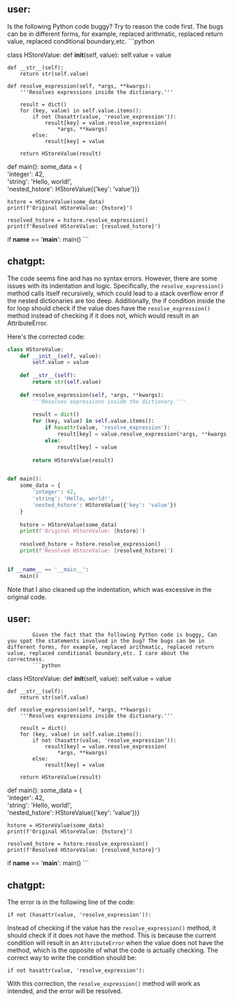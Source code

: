 

## user: 

Is the following Python code buggy? Try to reason the code first. The bugs can be in different forms, for example, replaced arithmatic, replaced return value, replaced conditional boundary,etc.
            ```python
            












class HStoreValue:
    def __init__(self, value):
        self.value = value
    
    def __str__(self):
        return str(self.value)
    
    def resolve_expression(self, *args, **kwargs):
        '''Resolves expressions inside the dictionary.'''
        
        result = dict()
        for (key, value) in self.value.items():
            if not (hasattr(value, 'resolve_expression')):
                result[key] = value.resolve_expression(
                    *args, **kwargs)
            else:
                result[key] = value
        
        return HStoreValue(result)


def main():
    some_data = {\
        'integer': 42, \
        'string': 'Hello, world!', \
        'nested_hstore': HStoreValue({'key': 'value'})}
    
    
    hstore = HStoreValue(some_data)
    print(f'Original HStoreValue: {hstore}')
    
    resolved_hstore = hstore.resolve_expression()
    print(f'Resolved HStoreValue: {resolved_hstore}')


if __name__ == '__main__':
    main()
            ```
            

## chatgpt: 

The code seems fine and has no syntax errors. However, there are some issues with its indentation and logic. Specifically, the `resolve_expression()` method calls itself recursively, which could lead to a stack overflow error if the nested dictionaries are too deep. Additionally, the if condition inside the for loop should check if the value does have the `resolve_expression()` method instead of checking if it does not, which would result in an AttributeError.

Here's the corrected code:

```python
class HStoreValue:
    def __init__(self, value):
        self.value = value
    
    def __str__(self):
        return str(self.value)
    
    def resolve_expression(self, *args, **kwargs):
        '''Resolves expressions inside the dictionary.'''
        
        result = dict()
        for (key, value) in self.value.items():
            if hasattr(value, 'resolve_expression'):
                result[key] = value.resolve_expression(*args, **kwargs)
            else:
                result[key] = value
        
        return HStoreValue(result)


def main():
    some_data = {
        'integer': 42,
        'string': 'Hello, world!',
        'nested_hstore': HStoreValue({'key': 'value'})
    }
    
    hstore = HStoreValue(some_data)
    print(f'Original HStoreValue: {hstore}')
    
    resolved_hstore = hstore.resolve_expression()
    print(f'Resolved HStoreValue: {resolved_hstore}')


if __name__ == '__main__':
    main()
```

Note that I also cleaned up the indentation, which was excessive in the original code.

## user: 


            Given the fact that the following Python code is buggy, Can you spot the statements involved in the bug? The bugs can be in different forms, for example, replaced arithmatic, replaced return value, replaced conditional boundary,etc. I care about the correctness.
            ```python
            












class HStoreValue:
    def __init__(self, value):
        self.value = value
    
    def __str__(self):
        return str(self.value)
    
    def resolve_expression(self, *args, **kwargs):
        '''Resolves expressions inside the dictionary.'''
        
        result = dict()
        for (key, value) in self.value.items():
            if not (hasattr(value, 'resolve_expression')):
                result[key] = value.resolve_expression(
                    *args, **kwargs)
            else:
                result[key] = value
        
        return HStoreValue(result)


def main():
    some_data = {\
        'integer': 42, \
        'string': 'Hello, world!', \
        'nested_hstore': HStoreValue({'key': 'value'})}
    
    
    hstore = HStoreValue(some_data)
    print(f'Original HStoreValue: {hstore}')
    
    resolved_hstore = hstore.resolve_expression()
    print(f'Resolved HStoreValue: {resolved_hstore}')


if __name__ == '__main__':
    main()
            ```
            

## chatgpt: 

The error is in the following line of the code:
```
if not (hasattr(value, 'resolve_expression')):
```
Instead of checking if the value has the `resolve_expression()` method, it should check if it does not have the method. This is because the current condition will result in an `AttributeError` when the value does not have the method, which is the opposite of what the code is actually checking. The correct way to write the condition should be:
```
if not hasattr(value, 'resolve_expression'):
```
With this correction, the `resolve_expression()` method will work as intended, and the error will be resolved.
